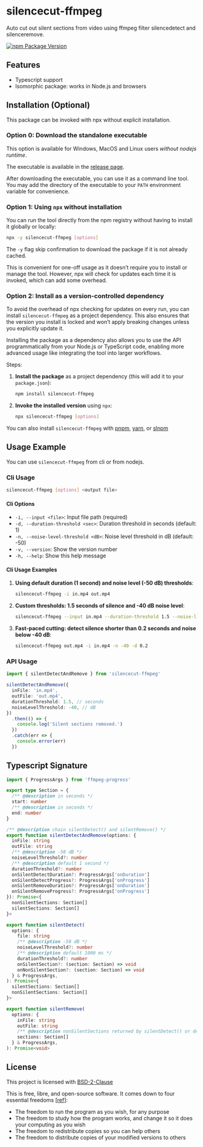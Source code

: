 # silencecut-ffmpeg

Auto cut out silent sections from video using ffmpeg filter silencedetect and silenceremove.

[![npm Package Version](https://img.shields.io/npm/v/silencecut-ffmpeg)](https://www.npmjs.com/package/silencecut-ffmpeg)

## Features

- Typescript support
- Isomorphic package: works in Node.js and browsers

## Installation (Optional)

This package can be invoked with npx without explicit installation.

### Option 0: Download the standalone executable

This option is available for Windows, MacOS and Linux users _without nodejs runtime_.

The executable is available in the [release page](https://github.com/beenotung/silencecut-ffmpeg/releases).

After downloading the executable, you can use it as a command line tool. You may add the directory of the executable to your `PATH` environment variable for convenience.

### Option 1: Using `npx` without installation

You can run the tool directly from the npm registry without having to install it globally or locally:

```bash
npx -y silencecut-ffmpeg [options]
```

The `-y` flag skip confirmation to download the package if it is not already cached.

This is convenient for one-off usage as it doesn’t require you to install or manage the tool. However, npx will check for updates each time it is invoked, which can add some overhead.

### Option 2: Install as a version-controlled dependency

To avoid the overhead of npx checking for updates on every run, you can install `silencecut-ffmpeg` as a project dependency. This also ensures that the version you install is locked and won’t apply breaking changes unless you explicitly update it.

Installing the package as a dependency also allows you to use the API programmatically from your Node.js or TypeScript code, enabling more advanced usage like integrating the tool into larger workflows.

Steps:

1. **Install the package** as a project dependency (this will add it to your `package.json`):

   ```bash
   npm install silencecut-ffmpeg
   ```

2. **Invoke the installed version** using `npx`:

   ```bash
   npx silencecut-ffmpeg [options]
   ```

You can also install `silencecut-ffmpeg` with [pnpm](https://pnpm.io/), [yarn](https://yarnpkg.com/), or [slnpm](https://github.com/beenotung/slnpm)

## Usage Example

You can use `silencecut-ffmpeg` from cli or from nodejs.

### Cli Usage

```bash
silencecut-ffmpeg [options] <output file>
```

#### Cli Options

- `-i, --input <file>`: Input file path (required)
- `-d, --duration-threshold <sec>`: Duration threshold in seconds (default: 1)
- `-n, --noise-level-threshold <dB>`: Noise level threshold in dB (default: -50)
- `-v, --version`: Show the version number
- `-h, --help`: Show this help message

#### Cli Usage Examples

1. **Using default duration (1 second) and noise level (-50 dB) thresholds**:

   ```bash
   silencecut-ffmpeg -i in.mp4 out.mp4
   ```

2. **Custom thresholds: 1.5 seconds of silence and -40 dB noise level**:

   ```bash
   silencecut-ffmpeg --input in.mp4 --duration-threshold 1.5 --noise-level-threshold -40 out.mp4
   ```

3. **Fast-paced cutting: detect silence shorter than 0.2 seconds and noise below -40 dB**:
   ```bash
   silencecut-ffmpeg out.mp4 -i in.mp4 -n -40 -d 0.2
   ```

### API Usage

```typescript
import { silentDetectAndRemove } from 'silencecut-ffmpeg'

silentDetectAndRemove({
  inFile: 'in.mp4',
  outFile: 'out.mp4',
  durationThreshold: 1.5, // seconds
  noiseLevelThreshold: -40, // dB
})
  .then(() => {
    console.log('Silent sections removed.')
  })
  .catch(err => {
    console.error(err)
  })
```

## Typescript Signature

```typescript
import { ProgressArgs } from 'ffmpeg-progress'

export type Section = {
  /** @description in seconds */
  start: number
  /** @description in seconds */
  end: number
}

/** @description chain silentDetect() and silentRemove() */
export function silentDetectAndRemove(options: {
  inFile: string
  outFile: string
  /** @description -50 dB */
  noiseLevelThreshold?: number
  /** @description default 1 second */
  durationThreshold?: number
  onSilentDetectDuration?: ProgressArgs['onDuration']
  onSilentDetectProgress?: ProgressArgs['onProgress']
  onSilentRemoveDuration?: ProgressArgs['onDuration']
  onSilentRemoveProgress?: ProgressArgs['onProgress']
}): Promise<{
  nonSilentSections: Section[]
  silentSections: Section[]
}>

export function silentDetect(
  options: {
    file: string
    /** @description -50 dB */
    noiseLevelThreshold?: number
    /** @description default 1000 ms */
    durationThreshold?: number
    onSilentSection?: (section: Section) => void
    onNonSilentSection?: (section: Section) => void
  } & ProgressArgs,
): Promise<{
  silentSections: Section[]
  nonSilentSections: Section[]
}>

export function silentRemove(
  options: {
    inFile: string
    outFile: string
    /** @description nonSilentSections returned by silentDetect() or determined by custom logics */
    sections: Section[]
  } & ProgressArgs,
): Promise<void>
```

## License

This project is licensed with [BSD-2-Clause](./LICENSE)

This is free, libre, and open-source software. It comes down to four essential freedoms [[ref]](https://seirdy.one/2021/01/27/whatsapp-and-the-domestication-of-users.html#fnref:2):

- The freedom to run the program as you wish, for any purpose
- The freedom to study how the program works, and change it so it does your computing as you wish
- The freedom to redistribute copies so you can help others
- The freedom to distribute copies of your modified versions to others
